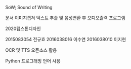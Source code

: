 SoW; Sound of Writing

문서 이미지캡쳐 텍스트 추출 및 음성변환 후 오디오출력 프로그램

2020캡스톤디자인

2015083054 전규효
2016038016 이수연
2016038010 이지현

OCR 및 TTS 오픈소스 활용

Python 프로그래밍 언어 사용